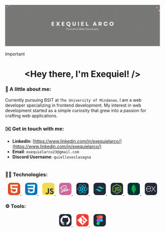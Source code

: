 ![Profile Header](./header/header.gif)
> [!IMPORTANT]
> <h1 align="center"><​Hey there​, ​I​'​m Exequiel! /></h1>
> 
> ### 💬 A little about me:
>
> Currently pursuing BSIT at `The University of Mindanao`. I am a web developer specializing in frontend development. My interest in web development started as a simple curiosity that grew into a passion for crafting web applications.
> 
> ### ✉️ Get in touch with me:
>
> - **LinkedIn**: [https://www.linkedin.com/in/exequielarco/](https://www.linkedin.com/in/exequielarco/)
> - **Email**: `exequielarco23@gmail.com`
> - **Discord Username**: `quielloveslasagna`
> #

### 👨‍💻 ​Technologies​: 
<p align="center"> <!-- Center the whole block -->
  <div align="center"> <!-- Center the images within a div -->
    <a href="https://www.w3.org/html/" target="_blank" rel="noreferrer" >
      <img src="./assets/HTML.svg" alt="html5" width="40" height="40" />
    </a>
    &nbsp;&nbsp;
    <a href="https://www.w3schools.com/css/" target="_blank" rel="noreferrer">
      <img src="./assets/CSS.svg" alt="css3" width="40" height="40"/>
    </a>
    &nbsp;&nbsp;
    <a href="https://developer.mozilla.org/en-US/docs/Web/JavaScript" target="_blank" rel="noreferrer">
      <img src="./assets/JavaScript.svg" alt="javascript" width="40" height="40"/>
    </a>
    &nbsp;&nbsp;
    <a href="https://sass-lang.com/" target="_blank" rel="noreferrer">
      <img src="./assets/Sass.svg" alt="sass" width="40" height="40"/>
    </a>
    &nbsp;&nbsp;
    <a href="https://react.dev/" target="_blank" rel="noreferrer">
      <img src="./assets/React-Dark.png" alt="React" width="40" height="40"/>
    </a>
    &nbsp;&nbsp;
    <a href="https://tailwindcss.com/" target="_blank" rel="noreferrer">
      <img src="./assets/TailwindCSS-Dark.svg" alt="tailwindcss" width="40" height="40"/>
    </a>
    &nbsp;&nbsp;
    <a href="https://nodejs.org/en" target="_blank" rel="noreferrer">
      <img src="./assets/NodeJS-Dark.png" alt="nodejs" width="40" height="40"/>
    </a>
    &nbsp;&nbsp;
    <a href="https://www.mongodb.com/" target="_blank" rel="noreferrer">
      <img src="./assets/MongoDB.png" alt="mongodb" width="40" height="40"/>
    </a>
    &nbsp;&nbsp;
    <a href="https://expressjs.com/" target="_blank" rel="noreferrer">
      <img src="./assets/ExpressJS-Dark.png" alt="express" width="40" height="40"/>
    </a>
  </div>
</p>

### ⚙️ ​Tools​:
<p align="center">
  <div align="center">
    <a href="https://github.com/" target="_blank" rel="noreferrer">
      <img src="./assets/Github-Dark.svg" alt="github" width="40" height="40"/>
    </a>
    &nbsp;&nbsp;
    <a href="https://git-scm.com/" target="_blank" rel="noreferrer">
      <img src="./assets/Git.svg" alt="git" width="40" height="40"/>
    </a>
    &nbsp;&nbsp;
   <a href="https://figma.com/" target="_blank" rel="noreferrer">
      <img src="./assets/Figma-Dark.png" alt="figma" width="40" height="40"/>
    </a>
  </div>
</p>
